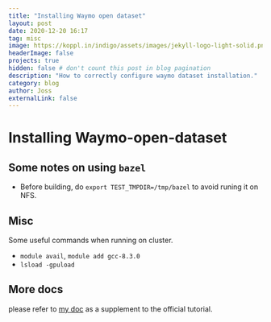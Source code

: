 ```yaml
---
title: "Installing Waymo open dataset"
layout: post
date: 2020-12-20 16:17
tag: misc
image: https://koppl.in/indigo/assets/images/jekyll-logo-light-solid.png
headerImage: false
projects: true
hidden: false # don't count this post in blog pagination
description: "How to correctly configure waymo dataset installation."
category: blog
author: Joss
externalLink: false
---
```

# Installing Waymo-open-dataset

## Some notes on using `bazel`
- Before building, do `export TEST_TMPDIR=/tmp/bazel` to avoid runing it on NFS.

## Misc
Some useful commands when running on cluster.
- `module avail`, `module add gcc-8.3.0`
- `lsload -gpuload`

## More docs
please refer to [my doc](https://github.com/Jossome/Waymo-open-dataset-document) as a supplement to the official tutorial.
